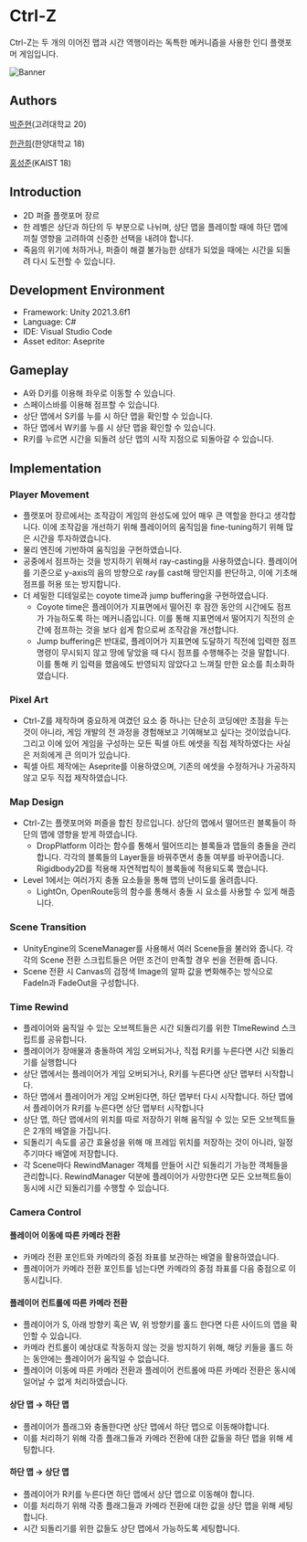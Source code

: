 # Ctrl-Z

Ctrl-Z는 두 개의 이어진 맵과 시간 역행이라는 독특한 메커니즘을 사용한 인디 플랫포머 게임입니다.

![Banner](https://user-images.githubusercontent.com/65131817/179740028-b3ad6260-6245-4bc0-8660-128fe260613c.png)

## Authors

[박준현](https://github.com/channelsucre)(고려대학교 20)

[한관희](https://github.com/dewpe000)(한양대학교 18)

[홍성준](https://github.com/mscj1004)(KAIST 18)

## Introduction

- 2D 퍼즐 플랫포머 장르
- 한 레벨은 상단과 하단의 두 부분으로 나뉘며, 상단 맵을 플레이할 때에 하단 맵에 끼칠 영향을 고려하여 신중한 선택을 내려야 합니다.
- 죽음의 위기에 처하거나, 퍼즐이 해결 불가능한 상태가 되었을 때에는 시간을 되돌려 다시 도전할 수 있습니다.

## Development Environment

- Framework: Unity 2021.3.6f1
- Language: C#
- IDE: Visual Studio Code
- Asset editor: Aseprite

## Gameplay

- A와 D키를 이용해 좌우로 이동할 수 있습니다.
- 스페이스바를 이용해 점프할 수 있습니다.
- 상단 맵에서 S키를 누를 시 하단 맵을 확인할 수 있습니다.
- 하단 맵에서 W키를 누를 시 상단 맵을 확인할 수 있습니다.
- R키를 누르면 시간을 되돌려 상단 맵의 시작 지점으로 되돌아갈 수 있습니다.

## Implementation

### Player Movement

- 플랫포머 장르에서는 조작감이 게임의 완성도에 있어 매우 큰 역할을 한다고 생각합니다. 이에 조작감을 개선하기 위해 플레이어의 움직임을 fine-tuning하기 위해 많은 시간을 투자하였습니다.
- 물리 엔진에 기반하여 움직임을 구현하였습니다.
- 공중에서 점프하는 것을 방지하기 위해서 ray-casting을 사용하였습니다.  플레이어를 기준으로 y-axis의 음의 방향으로 ray를 cast해 땅인지를 판단하고, 이에 기초해 점프를 허용 또는 방지합니다.
- 더 세밀한 디테일로는 coyote time과 jump buffering을 구현하였습니다.
    - Coyote time은 플레이어가 지표면에서 떨어진 후 잠깐 동안의 시간에도 점프가 가능하도록 하는 메커니즘입니다. 이를 통해 지표면에서 떨어지기 직전의 순간에 점프하는 것을 보다 쉽게 함으로써 조작감을 개선합니다.
    - Jump buffering은 반대로, 플레이어가 지표면에 도달하기 직전에 입력한 점프 명령이 무시되지 않고 땅에 닿았을 때 다시 점프를 수행해주는 것을 말합니다. 이를 통해 키 입력을 했음에도 반영되지 않았다고 느껴질 만한 요소를 최소화하였습니다.

### Pixel Art

- Ctrl-Z를 제작하며 중요하게 여겼던 요소 중 하나는 단순히 코딩에만 초점을 두는 것이 아니라, 게임 개발의 전 과정을 경험해보고 기여해보고 싶다는 것이었습니다. 그리고 이에 있어 게임을 구성하는 모든 픽셀 아트 에셋을 직접 제작하였다는 사실은 저희에게 큰 의미가 있습니다.
- 픽셀 아트 제작에는 Aseprite를 이용하였으며, 기존의 에셋을 수정하거나 가공하지 않고 모두 직접 제작하였습니다.

### Map Design

- Ctrl-Z는 플랫포머와 퍼즐을 합친 장르입니다. 상단의 맵에서 떨어뜨린 블록들이 하단의 맵에 영향을 받게 하였습니다.
    - DropPlatform 이라는 함수를 통해서 떨어뜨리는 블록들과 맵들의 충돌을 관리합니다. 각각의 블록들의 Layer들을 바꿔주면서 충돌 여부를 바꾸어줍니다. Rigidbody2D를 적용해 자연적법칙이 블록들에 적용되도록 했습니다.
- Level 1에서는 여러가지 충돌 요소들을 통해 맵의 난이도를 올려줍니다.
    - LightOn, OpenRoute등의 함수를 통해서 충돌 시 요소를 사용할 수 있게 해줍니다.

### Scene Transition

- UnityEngine의 SceneManager를 사용해서 여러 Scene들을 불러와 줍니다. 각각의 Scene 전환 스크립트들은 어떤 조건이 만족할 경우 씬을 전환해 줍니다.
- Scene 전환 시 Canvas의 검정색 Image의 알파 값을 변화해주는 방식으로 FadeIn과 FadeOut을 구성합니다.

### Time Rewind

- 플레이어와 움직일 수 있는 오브젝트들은 시간 되돌리기를 위한 TImeRewind 스크립트를 공유합니다.
- 플레이어가 장애물과 충돌하여 게임 오버되거나, 직접 R키를 누른다면 시간 되돌리기를 실행합니다
- 상단 맵에서는 플레이어가 게임 오버되거나, R키를 누른다면 상단 맵부터 시작합니다.
- 하단 맵에서 플레이어가 게임 오버된다면, 하단 맵부터 다시 시작합니다. 하단 맵에서 플레이어가 R키를 누른다면 상단 맵부터 시작합니다
- 상단 맵, 하단 맵에서의 위치를 따로 저장하기 위해 움직일 수 있는 모든 오브젝트들은 2개의 배열을 가집니다.
- 되돌리기 속도를 공간 효율성을 위해 매 프레임 위치를 저장하는 것이 아니라, 일정 주기마다 배열에 저장합니다.
- 각 Scene마다 RewindManager 객체를 만들어 시간 되돌리기 가능한 객체들을 관리합니다. RewindManager 덕분에 플레이어가 사망한다면 모든 오브젝트들이 동시에 시간 되돌리기를 수행할 수 있습니다.

### Camera Control

#### 플레이어 이동에 따른 카메라 전환

- 카메라 전환 포인트와 카메라의 중점 좌표를 보관하는 배열을 활용하였습니다.
- 플레이어가 카메라 전환 포인트를 넘는다면 카메라의 중점 좌표를 다음 중점으로 이동시킵니다.

#### 플레이어 컨트롤에 따른 카메라 전환

- 플레이어가 S, 아래 방향키 혹은 W, 위 방향키를 홀드 한다면 다른 사이드의 맵을 확인할 수 있습니다.
- 카메라 컨트롤이 예상대로 작동하지 않는 것을 방지하기 위해, 해당 키들을 홀드 하는 동안에는 플레이어가 움직일 수 없습니다.
- 플레이어 이동에 따른 카메라 전환과 플레이어 컨트롤에 따른 카메라 전환은 동시에 일어날 수 없게 처리하였습니다.

#### 상단 맵 → 하단 맵

- 플레이어가 플래그와 충돌한다면 상단 맵에서 하단 맵으로 이동해야합니다.
- 이를 처리하기 위해 각종 플래그들과 카메라 전환에 대한 값들을 하단 맵을 위해 세팅합니다.

#### 하단 맵 → 상단 맵

- 플레이어가 R키를 누른다면 하단 맵에서 상단 맵으로 이동해야 합니다.
- 이를 처리하기 위해 각종 플래그들과 카메라 전환에 대한 값을 상단 맵을 위해 세팅합니다.
- 시간 되돌리기를 위한 값들도 상단 맵에서 가능하도록 세팅합니다.
